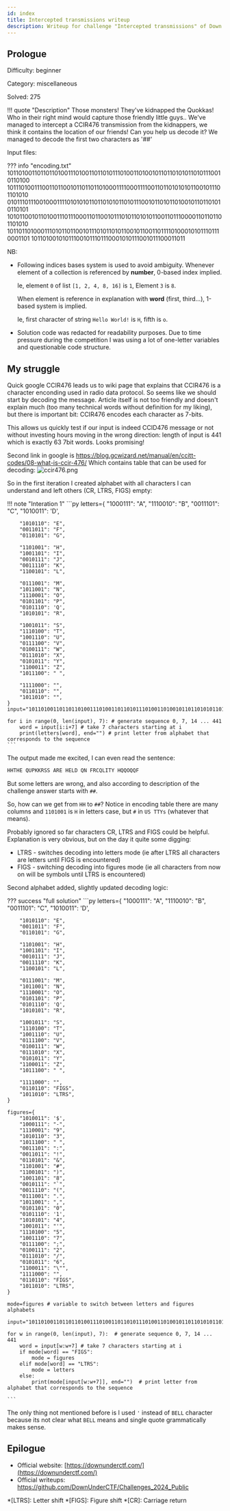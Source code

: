 ```yaml
---
id: index
title: Intercepted transmissions writeup
description: Writeup for challenge "Intercepted transmissions" of Down Under CTF 2024
---
```


## Prologue

Difficulty: beginner

Category: miscellaneous

Solved: 275

!!! quote "Description"
    Those monsters! They've kidnapped the Quokkas! Who in their right mind would capture those friendly little guys.. We've managed to intercept a CCIR476 transmission from the kidnappers, we think it contains the location of our friends! Can you help us decode it? We managed to decode the first two characters as '##'

Input files:

??? info "encoding.txt"
    101101001101101101001110100110110101110100110100101101101010110101110010110100
    101110100111001101100101101101101000111100011110011011010101011001011101101010
    010111011100100011110101010110110101011010111001011010110100101101101010110101
    101011001011010011101110001101100101110101101010110011011100001101101101101010
    101101101000111010110110010111010110101100101100110111101000101011101110001101
    101101001010111001011101110001010111001011100011011

NB:


* Following indices bases system is used to avoid ambiguity. Whenever element of a collection is referenced by **number**, 0-based index implied. 
 
  Ie, element `0` of list `[1, 2, 4, 8, 16]` is `1`, Element `3` is `8`.
  
  When element is reference in explanation with **word** (first, third...), 1-based system is implied.

  Ie, first character of string `Hello World!` is `H`, fifth is `o`.

* Solution code was redacted for readability purposes. Due to time pressure during the competition I was using a lot of one-letter variables and questionable code structure.

## My struggle

Quick google CCIR476 leads us to wiki page that explains that CCIR476 is a character enconding used in radio data protocol.
So seems like we should start by decoding the message. Article itself is not too friendly and doesn't explain much (too many
technical words without definition for my liking), but there is important bit: CCIR476 encodes each character as 7-bits.

This allows us quickly test if our input is indeed CCID476 message or not without investing hours moving in the wrong direction:
length of input is 441 which is exactly 63 7bit words. Looks promising!

Second link in google is https://blog.gcwizard.net/manual/en/ccitt-codes/08-what-is-ccir-476/
Which contains table that can be used for decoding:
![ccir476.png](./ccir476.png)

So in the first iteration I created alphabet with all characters I can understand and left others (CR, LTRS, FIGS) empty:

!!! note "Interation 1"
    ```py
    letters={
        "1000111": "A",
        "1110010": "B",
        "0011101": "C",
        "1010011": 'D',
    
        "1010110": "E",
        "0011011": "F",
        "0110101": "G",
    
        "1101001": "H",
        "1001101": "I",
        "0010111": "J",
        "0011110": "K",
        "1100101": "L",
    
        "0111001": "M",
        "1011001": "N",
        "1110001": "O",
        "0101101": "P",
        "0101110": 'Q',
        "1010101": "R",
    
        "1001011": "S",
        "1110100": "T",
        "1001110": "U",
        "0111100": "V",
        "0100111": "W",
        "0111010": "X",
        "0101011": "Y",
        "1100011": "Z",
        "1011100": " ",
    
        "1111000": "",
        "0110110": "",
        "1011010": "",
    }
    input="101101001101101101001110100110110101110100110100101101101010110101110010110100101110100111001101100101101101101000111100011110011011010101011001011101101010010111011100100011110101010110110101011010111001011010110100101101101010110101101011001011010011101110001101100101110101101010110011011100001101101101101010101101101000111010110110010111010110101100101100110111101000101011101110001101101101001010111001011101110001010111001011100011011"
    
    for i in range(0, len(input), 7): # generate sequence 0, 7, 14 ... 441
        word = input[i:i+7] # take 7 characters starting at i
        print(letters[word], end="") # print letter from alphabet that corresponds to the sequence
    ```

The output made me excited, I can even read the sentence:
```txt
HHTHE QUPKKRSS ARE HELD QN FRCQLITY HQQOQQF
```
But some letters are wrong, and also according to description of the challenge answer starts with `##`.

So, how can we get from `HH` to `##`? Notice in encoding table there are many columns and `1101001` is `H` in letters case, but `#` in `US TTYs`
(whatever that means).

Probably ignored so far characters CR, LTRS and FIGS could be helpful. Explanation is very obvious, but on the day it quite some digging:

* LTRS - switches decoding into letters mode (ie after LTRS all characters are letters until FIGS is encountered)
* FIGS - switching decoding into figures mode (ie all characters from now on will be symbols until LTRS is encountered)

Second alphabet added, slightly updated decoding logic:

??? success "full solution"
    ```py
    letters={
        "1000111": "A",
        "1110010": "B",
        "0011101": "C",
        "1010011": 'D',
    
        "1010110": "E",
        "0011011": "F",
        "0110101": "G",
    
        "1101001": "H",
        "1001101": "I",
        "0010111": "J",
        "0011110": "K",
        "1100101": "L",
    
        "0111001": "M",
        "1011001": "N",
        "1110001": "O",
        "0101101": "P",
        "0101110": 'Q',
        "1010101": "R",
    
        "1001011": "S",
        "1110100": "T",
        "1001110": "U",
        "0111100": "V",
        "0100111": "W",
        "0111010": "X",
        "0101011": "Y",
        "1100011": "Z",
        "1011100": " ",
    
        "1111000": "",
        "0110110": "FIGS",
        "1011010": "LTRS",
    }
    
    figures={
        "1010011": '$',
        "1000111": "-",
        "1110001": "9",
        "1010110": "3",
        "1011100": " ",
        "0011101": ":",
        "0011011": "!",
        "0110101": "&",
        "1101001": "#",
        "1100101": ")",
        "1001101": "8",
        "0010111": "`",
        "0011110": "(",
        "0111001": ".",
        "1011001": ",",
        "0101101": "0",
        "0101110": '1',
        "1010101": "4",
        "1001011": "'",
        "1110100": "5",
        "1001110": "7",
        "0111100": ";",
        "0100111": "2",
        "0111010": "/",
        "0101011": "6",
        "1100011": "\"",
        "1111000": "",
        "0110110": "FIGS",
        "1011010": "LTRS",
    }
    
    mode=figures # variable to switch between letters and figures alphabets
    
    input="101101001101101101001110100110110101110100110100101101101010110101110010110100101110100111001101100101101101101000111100011110011011010101011001011101101010010111011100100011110101010110110101011010111001011010110100101101101010110101101011001011010011101110001101100101110101101010110011011100001101101101101010101101101000111010110110010111010110101100101100110111101000101011101110001101101101001010111001011101110001010111001011100011011"
    
    for w in range(0, len(input), 7):  # generate sequence 0, 7, 14 ... 441
        word = input[w:w+7] # take 7 characters starting at i
        if mode[word] == "FIGS":
            mode = figures
        elif mode[word] == "LTRS":
            mode = letters
        else:
            print(mode[input[w:w+7]], end="")  # print letter from alphabet that corresponds to the sequence
    
    ```

The only thing not mentioned before is I used `'` instead of `BELL` character because its not clear what `BELL` means and 
single quote grammatically makes sense. 

## Epilogue

* Official website: [https://downunderctf.com/](https://downunderctf.com/)
* Official writeups: https://github.com/DownUnderCTF/Challenges_2024_Public

*[LTRS]: Letter shift
*[FIGS]: Figure shift
*[CR]: Carriage return
